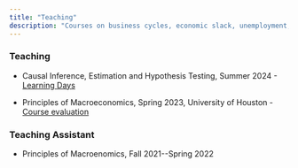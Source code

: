 ```yaml
---
title: "Teaching"
description: "Courses on business cycles, economic slack, unemployment, macroeconomics, and mathematical methods. For undergraduate and graduate students."
---
```


### Teaching

* Causal Inference, Estimation and Hypothesis Testing, Summer 2024 - [Learning Days](https://egap.org/project/learning-days-14-west-africa-regional-hub-workshop/)

* Principles of Macroeconomics, Spring 2023, University of Houston - [Course evaluation](2220_10848_Course_Evaluation_Report.pdf)


### Teaching Assistant

* Principles of Macroenomics, Fall 2021--Spring 2022
